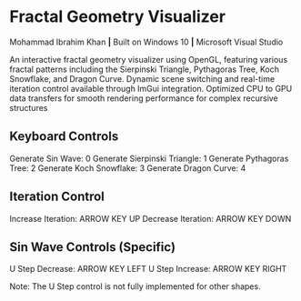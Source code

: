 # Fractal Geometry Visualizer <br>
Mohammad Ibrahim Khan **|** Built on Windows 10 **|** Microsoft Visual Studio <br>

An interactive fractal geometry visualizer using OpenGL, featuring various fractal patterns including
the Sierpinski Triangle, Pythagoras Tree, Koch Snowflake, and Dragon Curve.
Dynamic scene switching and real-time iteration control available through ImGui integration.
Optimized CPU to GPU data transfers for smooth rendering performance for complex recursive structures

## Keyboard Controls

Generate Sin Wave: 0
Generate Sierpinski Triangle: 1
Generate Pythagoras Tree: 2
Generate Koch Snowflake: 3
Generate Dragon Curve: 4

## Iteration Control

Increase Iteration: ARROW KEY UP
Decrease Iteration: ARROW KEY DOWN

## Sin Wave Controls (Specific)

U Step Decrease: ARROW KEY LEFT
U Step Increase: ARROW KEY RIGHT

Note: The U Step control is not fully implemented for other shapes.


